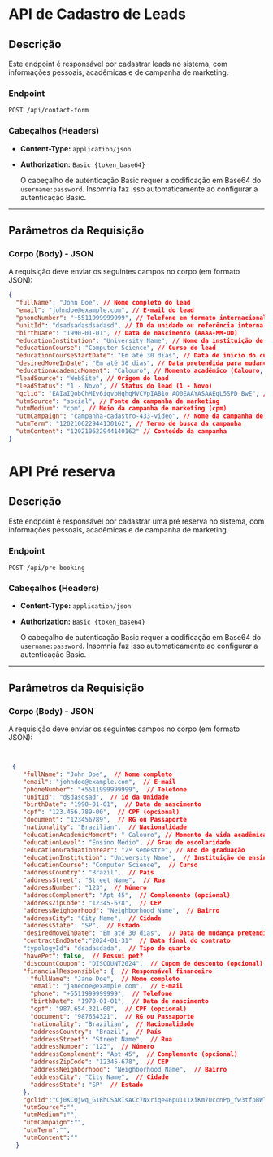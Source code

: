 # API de Cadastro de Leads

## Descrição

Este endpoint é responsável por cadastrar leads no sistema, com informações pessoais, acadêmicas e de campanha de marketing.

### Endpoint

`POST /api/contact-form`

### Cabeçalhos (Headers)

- **Content-Type:** `application/json`
- **Authorization:** `Basic {token_base64}`

  O cabeçalho de autenticação Basic requer a codificação em Base64 do `username:password`. Insomnia faz isso automaticamente ao configurar a autenticação Basic.

---

## Parâmetros da Requisição

### Corpo (Body) - JSON

A requisição deve enviar os seguintes campos no corpo (em formato JSON):

```json
{
  "fullName": "John Doe", // Nome completo do lead
  "email": "johndoe@example.com", // E-mail do lead
  "phoneNumber": "+5511999999999", // Telefone em formato internacional
  "unitId": "dsadsadasdsadasd", // ID da unidade ou referência interna
  "birthDate": "1990-01-01", // Data de nascimento (AAAA-MM-DD)
  "educationInstitution": "University Name", // Nome da instituição de ensino
  "educationCourse": "Computer Science", // Curso do lead
  "educationCourseStartDate": "Em até 30 dias", // Data de início do curso
  "desiredMoveInDate": "Em até 30 dias", // Data pretendida para mudança (opcional)
  "educationAcademicMoment": "Calouro", // Momento acadêmico (Calouro, Veterano, etc.)
  "leadSource": "WebSite", // Origem do lead
  "leadStatus": "1 - Novo", // Status do lead (1 - Novo)
  "gclid": "EAIaIQobChMIv6iqvbHqhgMVCVpIAB1o_AO0EAAYASAAEgL5SPD_BwE", // Google Click ID
  "utmSource": "social", // Fonte da campanha de marketing
  "utmMedium": "cpm", // Meio da campanha de marketing (cpm)
  "utmCampaign": "campanha-cadastro-433-video", // Nome da campanha de marketing
  "utmTerm": "120210622944130162", // Termo de busca da campanha
  "utmContent": "120210622944140162" // Conteúdo da campanha
}
```

# API Pré reserva

## Descrição

Este endpoint é responsável por cadastrar uma pré reserva no sistema, com informações pessoais, acadêmicas e de campanha de marketing.

### Endpoint

`POST /api/pre-booking`

### Cabeçalhos (Headers)

- **Content-Type:** `application/json`
- **Authorization:** `Basic {token_base64}`

  O cabeçalho de autenticação Basic requer a codificação em Base64 do `username:password`. Insomnia faz isso automaticamente ao configurar a autenticação Basic.

---

## Parâmetros da Requisição

### Corpo (Body) - JSON

A requisição deve enviar os seguintes campos no corpo (em formato JSON):

```json


 {
    "fullName": "John Doe",  // Nome completo
    "email": "johndoe@example.com",  // E-mail
    "phoneNumber": "+5511999999999",  // Telefone
    "unitId": "dsdasdsad",  // id da Unidade
    "birthDate": "1990-01-01",  // Data de nascimento
    "cpf": "123.456.789-00",  // CPF (opcional)
    "document": "123456789",  // RG ou Passaporte
    "nationality": "Brazilian",  // Nacionalidade
    "educationAcademicMoment": " Calouro", // Momento da vida acadêmica
    "educationLevel": "Ensino Médio", // Grau de escolaridade
    "educationGraduationYear": "2º semestre", // Ano de graduação
    "educationInstitution": "University Name",  // Instituição de ensino
    "educationCourse": "Computer Science",  // Curso
    "addressCountry": "Brazil",  // País
    "addressStreet": "Street Name",  // Rua
    "addressNumber": "123",  // Número
    "addressComplement": "Apt 45",  // Complemento (opcional)
    "addressZipCode": "12345-678",  // CEP
    "addressNeighborhood": "Neighborhood Name",  // Bairro
    "addressCity": "City Name",  // Cidade
    "addressState": "SP",  // Estado
    "desiredMoveInDate": "Em até 30 dias",  // Data de mudança pretendida (opcional)
    "contractEndDate":"2024-01-31"  // Data final do contrato
    "typologyId": "dsadasdada",  // Tipo de quarto
    "havePet": false,  // Possui pet?
    "discountCoupon": "DISCOUNT2024",  // Cupom de desconto (opcional)
    "financialResponsible": {  // Responsável financeiro
      "fullName": "Jane Doe",  // Nome completo
      "email": "janedoe@example.com",  // E-mail
      "phone": "+5511999999999",  // Telefone
      "birthDate": "1970-01-01",  // Data de nascimento
      "cpf": "987.654.321-00",  // CPF (opcional)
      "document": "987654321",  // RG ou Passaporte
      "nationality": "Brazilian",  // Nacionalidade
      "addressCountry": "Brazil",  // País
      "addressStreet": "Street Name",  // Rua
      "addressNumber": "123",  // Número
      "addressComplement": "Apt 45",  // Complemento (opcional)
      "addressZipCode": "12345-678",  // CEP
      "addressNeighborhood": "Neighborhood Name",  // Bairro
      "addressCity": "City Name",  // Cidade
      "addressState": "SP"  // Estado
    },
	"gclid":"Cj0KCQjwq_G1BhCSARIsACc7Nxriqe46pu111XiKm7UccnPp_fw3tfpBWl-WDlbAmlbadmW-7kLkL2oaAnjjEALw_wcB",
	"utmSource":"",
	"utmMedium":"",
	"utmCampaign":"",
	"utmTerm":"",
	"utmContent":""
  }
```
